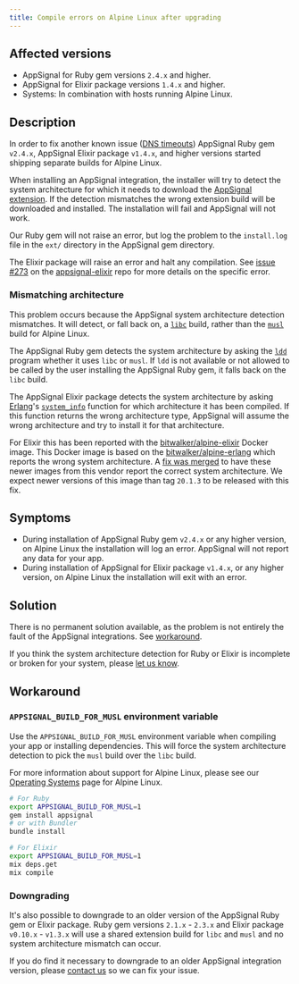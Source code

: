 ```yaml
---
title: Compile errors on Alpine Linux after upgrading
---
```


## Affected versions

- AppSignal for Ruby gem versions `2.4.x` and higher.
- AppSignal for Elixir package versions `1.4.x` and higher.
- Systems: In combination with hosts running Alpine Linux.

## Description

In order to fix another known issue ([DNS timeouts](dns-timeouts.html)) AppSignal Ruby gem `v2.4.x`, AppSignal Elixir package `v1.4.x`, and higher versions started shipping separate builds for Alpine Linux.

When installing an AppSignal integration, the installer will try to detect the system architecture for which it needs to download the [AppSignal extension](/appsignal/terminology.html#extension). If the detection mismatches the wrong extension build will be downloaded and installed. The installation will fail and AppSignal will not work.

Our Ruby gem will not raise an error, but log the problem to the `install.log` file in the `ext/` directory in the AppSignal gem directory.

The Elixir package will raise an error and halt any compilation. See [issue #273](https://github.com/appsignal/appsignal-elixir/issues/273) on the [appsignal-elixir](https://github.com/appsignal/appsignal-elixir/) repo for more details on the specific error.

### Mismatching architecture

This problem occurs because the AppSignal system architecture detection mismatches. It will detect, or fall back on, a [`libc`][libc] build, rather than the [`musl`][musl] build for Alpine Linux.

The AppSignal Ruby gem detects the system architecture by asking the [`ldd`](https://linux.die.net/man/1/ldd) program whether it uses `libc` or `musl`. If `ldd` is not available or not allowed to be called by the user installing the AppSignal Ruby gem, it falls back on the `libc` build.

The AppSignal Elixir package detects the system architecture by asking [Erlang](https://www.erlang.org/)'s [`system_info`](http://erlang.org/doc/man/erlang.html#system_info-1) function for which architecture it has been compiled. If this function returns the wrong architecture type, AppSignal will assume the wrong architecture and try to install it for that architecture.

For Elixir this has been reported with the [bitwalker/alpine-elixir](https://github.com/bitwalker/alpine-elixir) Docker image. This Docker image is based on the [bitwalker/alpine-erlang](https://github.com/bitwalker/alpine-erlang) which reports the wrong system architecture. A [fix was merged](https://github.com/bitwalker/alpine-erlang/pull/16) to have these newer images from this vendor report the correct system architecture. We expect newer versions of this image than tag `20.1.3` to be released with this fix.

## Symptoms

- During installation of AppSignal Ruby gem `v2.4.x` or any higher version, on Alpine Linux the installation will log an error. AppSignal will not report any data for your app.
- During installation of AppSignal for Elixir package `v1.4.x`, or any higher version, on Alpine Linux the installation will exit with an error.

## Solution

There is no permanent solution available, as the problem is not entirely the fault of the AppSignal integrations. See [workaround](#workaround).

If you think the system architecture detection for Ruby or Elixir is incomplete or broken for your system, please [let us know](mailto:support@appsignal.com).

## Workaround

### `APPSIGNAL_BUILD_FOR_MUSL` environment variable

Use the `APPSIGNAL_BUILD_FOR_MUSL` environment variable when compiling your app or installing dependencies. This will force the system architecture detection to pick the `musl` build over the `libc` build.

For more information about support for Alpine Linux, please see our [Operating Systems](/support/operating-systems.html#alpine-linux) page for Alpine Linux.

```sh
# For Ruby
export APPSIGNAL_BUILD_FOR_MUSL=1
gem install appsignal
# or with Bundler
bundle install

# For Elixir
export APPSIGNAL_BUILD_FOR_MUSL=1
mix deps.get
mix compile
```

### Downgrading

It's also possible to downgrade to an older version of the AppSignal Ruby gem or Elixir package. Ruby gem versions `2.1.x` - `2.3.x` and Elixir package `v0.10.x` - `v1.3.x` will use a shared extension build for `libc` and `musl` and no system architecture mismatch can occur.

If you do find it necessary to downgrade to an older AppSignal integration version, please [contact us](mailto:support@appsignal.com) so we can fix your issue.


[blog-gem-2.1]: http://blog.appsignal.com/2017/01/31/gem-2-1.html
[libc]: https://www.gnu.org/software/libc/
[musl]: https://www.musl-libc.org/
